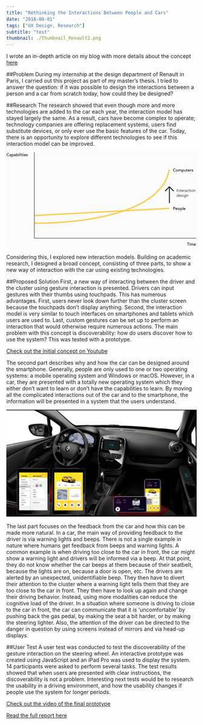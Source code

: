 ```yaml
---
title: "Rethinking the Interactions Between People and Cars"
date: "2018-08-01"
tags: ["UX Design, Research"]
subtitle: "test"
thumbnail: ./Thumbnail_Renault2.png
---
```


I wrote an in-depth article on my blog with more details about the concept [here](https://theturnsignalblog.com/blog/newconceptfordriverdistraction)

##Problem
During my internship at the design department of Renault in Paris, I carried out this project as part of my master’s thesis. I tried to answer the question: if it was possible to design the interactions between a person and a car from scratch today, how could they be designed?

##Research
The research showed that even though more and more technologies are added to the car each year, the interaction model has stayed largely the same. As a result, cars have become complex to operate; technology companies are offering replacement systems, users find substitute devices, or only ever use the basic features of the car. Today, there is an opportunity to explore different technologies to see if this interaction model can be improved.

![Role of the Interaction Designer](./uxgraph.png)

Considering this, I explored new interaction models. Building on academic research, I designed a broad concept, consisting of three parts, to show a new way of interaction with the car using existing technologies.

##Proposed Solution
First, a new way of interacting between the driver and the cluster using gesture interaction is presented. Drivers can input gestures with their thumbs using touchpads. This has numerous advantages. First, users never look down further than the cluster screen because the touchpads don’t display anything. Second, the interaction model is very similar to touch interfaces on smartphones and tablets which users are used to. Last, custom gestures can be set up to perform an interaction that would otherwise require numerous actions.
The main problem with this concept is discoverability: how do users discover how to use the system? This was tested with a prototype.

[Check out the initial concept on Youtube](https://www.youtube.com/embed/IyKkf29e39Q)

The second part describes why and how the car can be designed around the smartphone. Generally, people are only used to one or two operating systems: a mobile operating system and Windows or macOS. However, in a car, they are presented with a totally new operating system which they either don’t want to learn or don’t have the capabilities to learn. By moving all the complicated interactions out of the car and to the smartphone, the information will be presented in a system that the users understand.

![Designing around the smartphone](./smartphone.jpg)

The last part focuses on the feedback from the car and how this can be made more natural. In a car, the main way of providing feedback to the driver is via warning lights and beeps. There is not a single example in nature where humans get feedback from beeps and warning lights. A common example is when driving too close to the car in front, the car might show a warning light and drivers will be informed via a beep. At that point, they do not know whether the car beeps at them because of their seatbelt, because the lights are on, because a door is open, etc. The drivers are alerted by an unexpected, unidentifiable beep. They then have to divert their attention to the cluster where a warning light tells them that they are too close to the car in front. They then have to look up again and change their driving behavior. Instead, using more modalities can reduce the cognitive load of the driver. In a situation where someone is driving to close to the car in front, the car can communicate that it is ‘uncomfortable’ by pushing back the gas pedal, by making the seat a bit harder, or by making the steering lighter. Also, the attention of the driver can be directed to the danger in question by using screens instead of mirrors and via head-up displays.

##User Test
A user test was conducted to test the discoverability of the gesture interaction on the steering wheel. An interactive prototype was created using JavaScript and an iPad Pro was used to display the system. 14 participants were asked to perform several tasks.
The test results showed that when users are presented with clear instructions, the discoverability is not a problem.
Interesting next tests would be to research the usability in a driving environment, and how the usability changes if people use the system for longer periods.


[Check out the video of the final prototype](https://www.youtube.com/watch?v=FXgWM8VarwM)

[Read the full report here](Thesis_CasperKessels.pdf)
